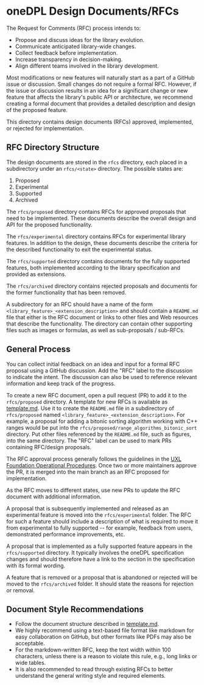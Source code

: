 # oneDPL Design Documents/RFCs

The Request for Comments (RFC) process intends to:

- Propose and discuss ideas for the library evolution.
- Communicate anticipated library-wide changes.
- Collect feedback before implementation.
- Increase transparency in decision-making.
- Align different teams involved in the library development.

Most modifications or new features will naturally start as a part of a 
GitHub issue or discussion. Small changes do not require a formal RFC. 
However, if the issue or discussion results in an idea for a significant 
change or new feature that affects the library's public API or architecture, 
we recommend creating a formal document that provides
a detailed description and design of the proposed feature.

This directory contains design documents (RFCs) approved, 
implemented, or rejected for implementation.

## RFC Directory Structure

The design documents are stored in the `rfcs` directory, each placed 
in a subdirectory under an `rfcs/<state>` directory. The possible states are:

1. Proposed
2. Experimental
3. Supported
4. Archived

The `rfcs/proposed` directory contains RFCs for approved proposals
that need to be implemented. These documents describe the overall design
and API for the proposed functionality.

The `rfcs/experimental` directory contains RFCs for experimental library features.
In addition to the design, these documents describe the criteria for the described
functionality to exit the experimental status.

The `rfcs/supported` directory contains documents for the fully supported features,
both implemented according to the library specification and provided as extensions.

The `rfcs/archived` directory contains rejected proposals and documents for
the former functionality that has been removed.

A subdirectory for an RFC should have a name of the form `<library_feature>_<extension_description>`
and should contain a `README.md` file that either is the RFC document
or links to other files and Web resources that describe the functionality.
The directory can contain other supporting files such as images or formulas,
as well as sub-proposals / sub-RFCs.

## General Process

You can collect initial feedback on an idea and input for a formal RFC proposal
using a GitHub discussion. Add the "RFC" label to the discussion to indicate
the intent. The discussion can also be used to reference relevant information
and keep track of the progress.

To create a new RFC document, open a pull request (PR) to add it to the `rfcs/proposed` directory.
A template for new RFCs is available as [template.md](template.md).
Use it to create the `README.md` file in a subdirectory of `rfcs/proposed` named
`<library_feature>_<extension_description>`. For example,
a proposal for adding a bitonic sorting algorithm working with C++ ranges would be put
into the `rfcs/proposed/range_algorithms_bitonic_sort` directory.
Put other files referenced by the `README.md` file, such as figures, into the same directory.
The "RFC" label can be used to mark PRs containing RFC/design proposals.

The RFC approval process generally follows the guidelines in the [UXL Foundation Operational Procedures](
https://github.com/uxlfoundation/uxl_operational_procedures/blob/release/Process_Documents/Organization_Operational_Process.md#review--approval-process).
Once two or more maintainers approve the PR, it is merged into the main branch
as an RFC proposed for implementation.

As the RFC moves to different states, use new PRs to update the RFC document
with additional information.

A proposal that is subsequently implemented and released as an experimental feature
is moved into the `rfcs/experimental` folder.
The RFC for such a feature should include a description
of what is required to move it from experimental to fully supported -- for 
example, feedback from users, demonstrated performance improvements, etc.

A proposal that is implemented as a fully supported feature appears
in the `rfcs/supported` directory. It typically involves the oneDPL specification
changes and should therefore have a link to the section in the specification
with its formal wording.

A feature that is removed or a proposal that is abandoned or rejected will 
be moved to the `rfcs/archived` folder. It should state the reasons for
rejection or removal.

## Document Style Recommendations

- Follow the document structure described in [template.md](template.md).
- We highly recommend using a text-based file format like markdown for easy 
collaboration on GitHub, but other formats like PDFs may also be acceptable.
- For the markdown-written RFC, keep the text width within 100 characters,
unless there is a reason to violate this rule, e.g., long links or wide tables.
- It is also recommended to read through existing RFCs to better understand the 
general writing style and required elements.
